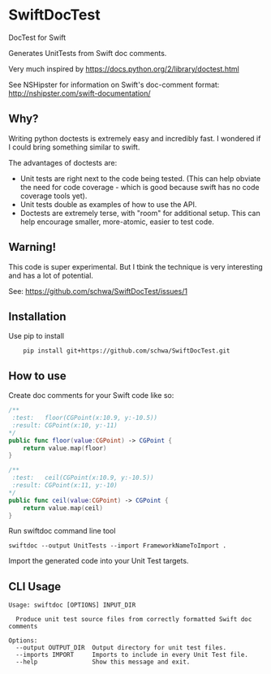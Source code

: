 # SwiftDocTest

DocTest for Swift

Generates UnitTests from Swift doc comments.

Very much inspired by https://docs.python.org/2/library/doctest.html

See NSHipster for information on Swift's doc-comment format: http://nshipster.com/swift-documentation/

## Why?

Writing python doctests is extremely easy and incredibly fast. I wondered if I could bring something similar to swift.

The advantages of doctests are:

* Unit tests are right next to the code being tested. (This can help obviate the need for code coverage - which is good because swift has no code coverage tools yet).
* Unit tests double as examples of how to use the API.
* Doctests are extremely terse, with "room" for additional setup. This can help encourage smaller, more-atomic, easier to test code.

## Warning!

This code is super experimental. But I tbink the technique is very interesting and has a lot of potential. 

See: https://github.com/schwa/SwiftDocTest/issues/1

## Installation

Use pip to install

```shell
    pip install git+https://github.com/schwa/SwiftDocTest.git
```

## How to use

Create doc comments for your Swift code like so:

```swift
/**
 :test:   floor(CGPoint(x:10.9, y:-10.5))
 :result: CGPoint(x:10, y:-11)
*/
public func floor(value:CGPoint) -> CGPoint {
    return value.map(floor)
}

/**
 :test:   ceil(CGPoint(x:10.9, y:-10.5))
 :result: CGPoint(x:11, y:-10)
*/
public func ceil(value:CGPoint) -> CGPoint {
    return value.map(ceil)
}
```

Run swiftdoc command line tool

```shell
swiftdoc --output UnitTests --import FrameworkNameToImport .
```

Import the generated code into your Unit Test targets.

## CLI Usage

```
Usage: swiftdoc [OPTIONS] INPUT_DIR

  Produce unit test source files from correctly formatted Swift doc comments

Options:
  --output OUTPUT_DIR  Output directory for unit test files.
  --imports IMPORT     Imports to include in every Unit Test file.
  --help               Show this message and exit.
```

